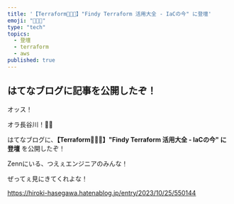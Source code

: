 ```yaml
---
title: '【Terraform🧑🏻‍🚀】"Findy Terraform 活用大全 - IaCの今" に登壇'
emoji: "🧑🏻‍🚀"
type: "tech"
topics:
  - 登壇
  - terraform
  - aws
published: true
---
```


## はてなブログに記事を公開したぞ！

オッス！

オラ長谷川！✋🏻

はてなブログに、**【Terraform🧑🏻‍🚀】"Findy Terraform 活用大全 - IaCの今" に登壇** を公開したぞ！

Zennにいる、つえぇエンジニアのみんな！

ぜってぇ見にきてくれよな！

https://hiroki-hasegawa.hatenablog.jp/entry/2023/10/25/550144
